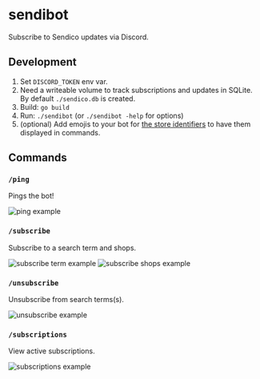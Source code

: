 # sendibot

Subscribe to Sendico updates via Discord.

## Development

1. Set `DISCORD_TOKEN` env var.
2. Need a writeable volume to track subscriptions and updates in SQLite. By default `./sendico.db` is created.
3. Build: `go build`
4. Run: `./sendibot` (or `./sendibot -help` for options)
5. (optional) Add emojis to your bot for [the store identifiers](https://github.com/robherley/sendibot/blob/6f0a90cb7ee5409ed6730c81e3c6924e4d1c8e5b/pkg/sendico/shop.go#L34-L47) to have them displayed in commands.

## Commands

### `/ping`

Pings the bot!

![ping example](docs/img/ping.png)

### `/subscribe`

Subscribe to a search term and shops.

![subscribe term example](docs/img/subscribe.png)
![subscribe shops example](docs/img/subscribe-shops.png)

### `/unsubscribe`

Unsubscribe from search terms(s).

![unsubscribe example](docs/img/unsubscribe.png)

### `/subscriptions`

View active subscriptions.

![subscriptions example](docs/img/subscriptions.png)
